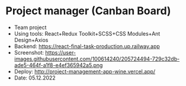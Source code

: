 # Project manager (Canban Board)
- Team project
- Using tools: React+Redux Toolkit+SCSS+CSS Modules+Ant Design+Axios
- Backend: https://react-final-task-production.up.railway.app
- Screenshot: 
https://user-images.githubusercontent.com/100614240/205724494-729c32db-ade5-464f-a1f8-e4ef365942a5.png
- Deploy: http://project-management-app-wine.vercel.app/
- Date: 05.12.2022
